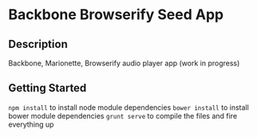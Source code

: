 
# Backbone Browserify Seed App

## Description
Backbone, Marionette, Browserify audio player app (work in progress)

## Getting Started
```npm install``` to install node module dependencies
```bower install``` to install bower module dependencies
```grunt serve``` to compile the files and fire everything up
